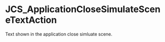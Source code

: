 <div id="content-header">
  <h1>JCS_ApplicationCloseSimulateSceneTextAction</h1>
</div>

<p>
  Text shown in the application close simluate scene.
</p>
